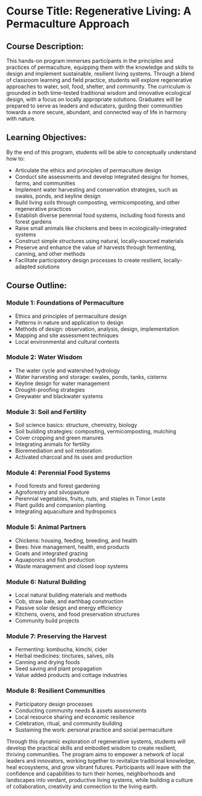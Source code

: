 # Course Title: Regenerative Living: A Permaculture Approach

## Course Description:
This hands-on program immerses participants in the principles and practices of permaculture, equipping them with the knowledge and skills to design and implement sustainable, resilient living systems. Through a blend of classroom learning and field practice, students will explore regenerative approaches to water, soil, food, shelter, and community. The curriculum is grounded in both time-tested traditional wisdom and innovative ecological design, with a focus on locally appropriate solutions. Graduates will be prepared to serve as leaders and educators, guiding their communities towards a more secure, abundant, and connected way of life in harmony with nature.

## Learning Objectives: 
By the end of this program, students will be able to conceptually understand how to:
- Articulate the ethics and principles of permaculture design
- Conduct site assessments and develop integrated designs for homes, farms, and communities
- Implement water harvesting and conservation strategies, such as swales, ponds, and keyline design
- Build living soils through composting, vermicomposting, and other regenerative practices 
- Establish diverse perennial food systems, including food forests and forest gardens
- Raise small animals like chickens and bees in ecologically-integrated systems
- Construct simple structures using natural, locally-sourced materials 
- Preserve and enhance the value of harvests through fermenting, canning, and other methods
- Facilitate participatory design processes to create resilient, locally-adapted solutions

## Course Outline:

### Module 1: Foundations of Permaculture
- Ethics and principles of permaculture design
- Patterns in nature and application to design
- Methods of design: observation, analysis, design, implementation
- Mapping and site assessment techniques 
- Local environmental and cultural contexts

### Module 2: Water Wisdom
- The water cycle and watershed hydrology
- Water harvesting and storage: swales, ponds, tanks, cisterns
- Keyline design for water management
- Drought-proofing strategies
- Greywater and blackwater systems

### Module 3: Soil and Fertility
- Soil science basics: structure, chemistry, biology
- Soil building strategies: composting, vermicomposting, mulching
- Cover cropping and green manures
- Integrating animals for fertility
- Bioremediation and soil restoration
- Activated charcoal and its uses and production

### Module 4: Perennial Food Systems
- Food forests and forest gardening
- Agroforestry and silvopasture
- Perennial vegetables, fruits, nuts, and staples in Timor Leste
- Plant guilds and companion planting
- Integrating aquaculture and hydroponics

### Module 5: Animal Partners
- Chickens: housing, feeding, breeding, and health
- Bees: hive management, health, end products
- Goats and integrated grazing
- Aquaponics and fish production
- Waste management and closed loop systems

### Module 6: Natural Building
- Local natural building materials and methods
- Cob, straw bale, and earthbag construction
- Passive solar design and energy efficiency 
- Kitchens, ovens, and food preservation structures
- Community build projects

### Module 7: Preserving the Harvest 
- Fermenting: kombucha, kimchi, cider
- Herbal medicines: tinctures, salves, oils
- Canning and drying foods
- Seed saving and plant propagation
- Value added products and cottage industries

### Module 8: Resilient Communities
- Participatory design processes
- Conducting community needs & assets assessments
- Local resource sharing and economic resilience
- Celebration, ritual, and community building
- Sustaining the work: personal practice and social permaculture

Through this dynamic exploration of regenerative systems, students will develop the practical skills and embodied wisdom to create resilient, thriving communities. The program aims to empower a network of local leaders and innovators, working together to revitalize traditional knowledge, heal ecosystems, and grow vibrant futures. Participants will leave with the confidence and capabilities to turn their homes, neighborhoods and landscapes into verdant, productive living systems, while building a culture of collaboration, creativity and connection to the living earth.